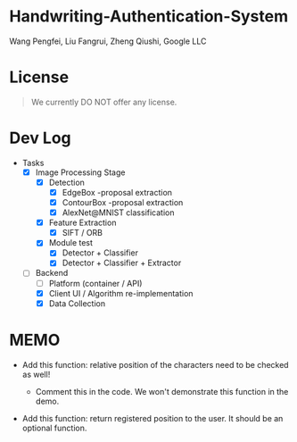 # Handwriting-Authentication-System

Wang Pengfei, Liu Fangrui, Zheng Qiushi, Google LLC

#   License

> We currently DO NOT offer any license.

#   Dev Log

* Tasks
    * [x] Image Processing Stage
        * [x] Detection
            * [x]   EdgeBox -proposal extraction
            * [x]   ContourBox -proposal extraction
            * [x]   AlexNet@MNIST classification
        * [x] Feature Extraction
            * [x]   SIFT / ORB
        * [x] Module test
            * [x]   Detector + Classifier
            * [x]   Detector + Classifier + Extractor
    * [ ] Backend
        * [ ] Platform (container / API)
        * [x] Client UI / Algorithm re-implementation
        * [x] Data Collection

#   MEMO

* Add this function: relative position of the characters need to be checked as well!
   * Comment this in the code. We won't demonstrate this function in the demo.

* Add this function: return registered position to the user. It should be an optional function. 
